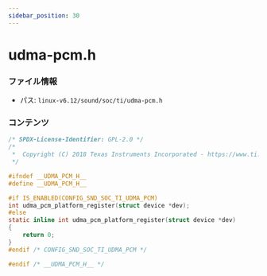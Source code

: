 ```yaml
---
sidebar_position: 30
---
```

# udma-pcm.h

### ファイル情報

- パス: `linux-v6.12/sound/soc/ti/udma-pcm.h`

### コンテンツ

```h
/* SPDX-License-Identifier: GPL-2.0 */
/*
 *  Copyright (C) 2018 Texas Instruments Incorporated - https://www.ti.com
 */

#ifndef __UDMA_PCM_H__
#define __UDMA_PCM_H__

#if IS_ENABLED(CONFIG_SND_SOC_TI_UDMA_PCM)
int udma_pcm_platform_register(struct device *dev);
#else
static inline int udma_pcm_platform_register(struct device *dev)
{
	return 0;
}
#endif /* CONFIG_SND_SOC_TI_UDMA_PCM */

#endif /* __UDMA_PCM_H__ */

```
